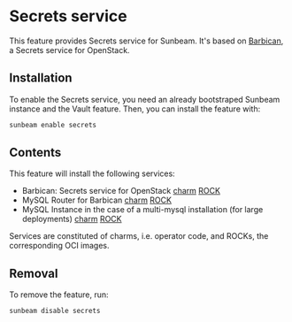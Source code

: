 # Secrets service

This feature provides Secrets service for Sunbeam. It's based on [Barbican](https://docs.openstack.org/barbican/latest/), a Secrets service for OpenStack.

## Installation

To enable the Secrets service, you need an already bootstraped Sunbeam instance and the Vault feature. Then, you can install the feature with:

```bash
sunbeam enable secrets
```

## Contents

This feature will install the following services:
- Barbican: Secrets service for OpenStack [charm](https://opendev.org/openstack/charm-barbican-k8s) [ROCK](https://github.com/canonical/ubuntu-openstack-rocks/tree/main/rocks/barbican-consolidated)
- MySQL Router for Barbican [charm](https://github.com/canonical/mysql-router-k8s-operator) [ROCK](https://github.com/canonical/charmed-mysql-rock)
- MySQL Instance in the case of a multi-mysql installation (for large deployments) [charm](https://github.com/canonical/mysql-k8s-operator) [ROCK](https://github.com/canonical/charmed-mysql-rock)

Services are constituted of charms, i.e. operator code, and ROCKs, the corresponding OCI images.

## Removal

To remove the feature, run:

```bash
sunbeam disable secrets
```
